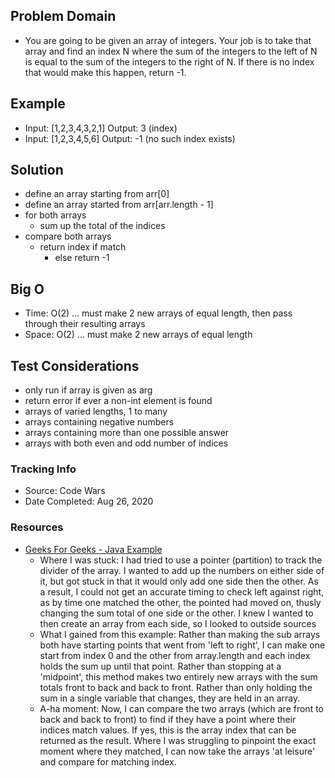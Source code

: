 ## Problem Domain

- You are going to be given an array of integers. Your job is to take that array and find an index N where the sum of the integers to the left of N is equal to the sum of the integers to the right of N. If there is no index that would make this happen, return -1.

## Example

- Input: [1,2,3,4,3,2,1] Output: 3 (index)
- Input: [1,2,3,4,5,6] Output: -1 (no such index exists)

## Solution

- define an array starting from arr[0]
- define an array started from arr[arr.length - 1]
- for both arrays
  - sum up the total of the indices 
- compare both arrays 
  - return index if match
    - else return -1

## Big O

- Time: O(2) ... must make 2 new arrays of equal length, then pass through their resulting arrays
- Space: O(2) ... must make 2 new arrays of equal length

## Test Considerations

- only run if array is given as arg
- return error if ever a non-int element is found
- arrays of varied lengths, 1 to many
- arrays containing negative numbers
- arrays containing more than one possible answer
- arrays with both even and odd number of indices

### Tracking Info

- Source: Code Wars
- Date Completed: Aug 26, 2020

### Resources

- [Geeks For Geeks - Java Example](https://www.geeksforgeeks.org/find-element-array-sum-left-array-equal-sum-right-array/)
  - Where I was stuck: I had tried to use a pointer (partition) to track the divider of the array. I wanted to add up the numbers on either side of it, but got stuck in that it would only add one side then the other. As a result, I could not get an accurate timing to check left against right, as by time one matched the other, the pointed had moved on, thusly changing the sum total of one side or the other. I knew I wanted to then create an array from each side, so I looked to outside sources
  - What I gained from this example: Rather than making the sub arrays both have starting points that went from 'left to right', I can make one start from index 0 and the other from array.length and each index holds the sum up until that point. Rather than stopping at a 'midpoint', this method makes two entirely new arrays with the sum totals front to back and back to front. Rather than only holding the sum in a single variable that changes, they are held in an array. 
  - A-ha moment: Now, I can compare the two arrays (which are front to back and back to front) to find if they have a point where their indices match values. If yes, this is the array index that can be returned as the result. Where I was struggling to pinpoint the exact moment where they matched, I can now take the arrays 'at leisure' and compare for matching index. 